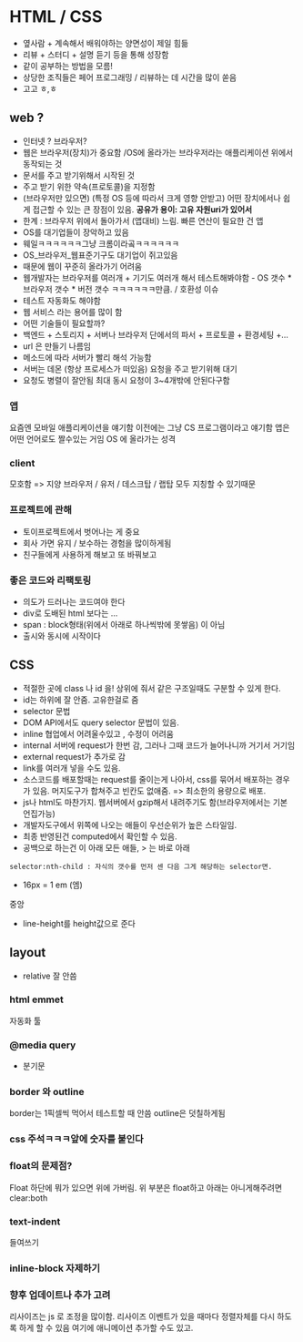 # HTML / CSS 
* 옆사람 + 계속해서 배워야하는 양면성이 제일 힘듦
* 리뷰 + 스터디 + 설명 듣기 등을 통해 성장함
* 같이 공부하는 방법을 모름! 
* 상당한 조직들은 페어 프로그래밍 / 리뷰하는 데 시간을 많이 쏟음 
* 고고 ㅎ,ㅎ 

## web ?
* 인터넷 ? 브라우저? 
* 웹은 브라우저(장치)가 중요함 /OS에 올라가는 브라우저라는 애플리케이션 위에서 동작되는 것
* 문서를 주고 받기위해서 시작된 것
* 주고 받기 위한 약속(프로토콜)을 지정함
* (브라우저만 있으면) (특정 OS 등에 따라서 크게 영향 안받고)  어떤 장치에서나 쉽게 접근할 수 있는 큰 장점이 있음. **공유가 용이: 고유 자원uri가 있어서**
* 한계 : 브라우저 위에서 돌아가서 (앱대비) 느림. 빠른 연산이 필요한 건 앱
* OS를 대기업들이 장악하고 있음 
* 웨일ㅋㅋㅋㅋㅋㅋ그냥 크롬이라곸ㅋㅋㅋㅋㅋㅋ 
* OS_브라우저_웹표준기구도 대기업이 쥐고있음
* 때문에 웹이 꾸준히 올라가기 어려움 
* 웹개발자는 브라우저를 여러개 + 기기도 여러개 해서 테스트해봐야함 - OS 갯수 * 브라우저 갯수 * 버전 갯수 ㅋㅋㅋㅋㅋㅋ만큼. / 호환성 이슈 
* 테스트 자동화도 해야함 
* 웹 서비스 라는 용어를 많이 함 
* 어떤 기술들이 필요할까?
* 백엔드 + 스토리지 + 서버나 브라우저 단에서의 파서 + 프로토콜 + 환경세팅 +…
* url 은 만들기 나름임
* 메소드에 따라 서버가 빨리 해석 가능함
* 서버는 데몬 (항상 프로세스가 떠있음) 요청을 주고 받기위해 대기
* 요청도 병렬이 잘안됨 최대 동시 요청이 3~4개밖에 안된다구함


### 앱 
요즘엔 모바일 애플리케이션을 얘기함
이전에는 그냥 CS 프로그램이라고 얘기함
앱은 어떤 언어로도 짤수있는 거임 
OS 에 올라가는 성격

### client 
모호함 => 지양 
브라우저 / 유저 / 데스크탑 / 랩탑 모두 지칭할 수 있기때문

### 프로젝트에 관해 
* 토이프로젝트에서 벗어나는 게 중요 
* 회사 가면 유지 / 보수하는 경험을 많이하게됨
* 친구들에게 사용하게 해보고 또 바꿔보고 

### 좋은 코드와 리팩토링
* 의도가 드러나는 코드여야 한다 
* div로 도배된 html 보다는 …
* span : block형태(위에서 아래로 하나씩밖에 못쌓음) 이 아님
* 출시와 동시에 시작이다

## CSS
* 적절한 곳에  class 나  id 을! 상위에 줘서 같은 구조일때도 구분할 수 있게 한다.
* id는 하위에 잘 안줌. 고유한걸로 줌
* selector 문법 
* DOM API에서도 query selector 문법이 있음.
* inline 협업에서 어려울수있고 , 수정이 어려움
* internal 서버에 request가 한번 감, 그러나 그때 코드가 늘어나니까 거기서 거기임
* external request가 추가로 감
* link를 여러개 넣을 수도 있음. 
* 소스코드를 배포할때는 request를 줄이는게 나아서, css를 묶어서 배포하는 경우가 있음. 머지도구가 합쳐주고 빈칸도 없애줌. => 최소한의 용량으로 배포.
* js나 html도 마찬가지. 웹서버에서 gzip해서 내려주기도 함(브라우저에서는 기본 언집가능)
* 개발자도구에서 위쪽에 나오는 애들이 우선순위가 높은 스타일임.
* 최종 반영된건 computed에서 확인할 수 있음. 
* 공백으로 하는건 이 아래 모든 애들, > 는 바로 아래 

```
selector:nth-child : 자식의 갯수를 먼저 센 다음 그게 해당하는 selector면.
```
* 16px = 1 em (엠)

중앙 
* line-height를 height값으로 준다

## layout
* relative 잘 안씀

### html emmet
자동화 툴 

### @media query
* 분기문

### border 와 outline
border는 1픽셀씩 먹어서 테스트할 때 안씀 
outline은 덧칠하게됨 

### css 주석ㅋㅋㅋ앞에 숫자를 붙인다 

### float의 문제점?
Float 하단에 뭐가 있으면 위에 가버림. 
위 부분은 float하고 아래는 아니게해주려면 clear:both	

### text-indent 
들여쓰기 

### inline-block 자제하기 

### 향후 업데이트나 추가 고려
리사이즈는 js 로 조정을 많이함. 리사이즈 이벤트가 있을 때마다 정렬자체를 다시 하도록 하게 할 수 있음 
여기에 애니메이션 추가할 수도 있고. 

